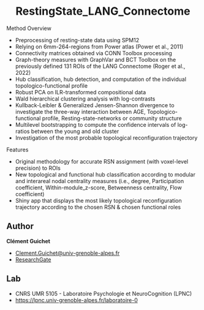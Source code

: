 <h1 align="center">RestingState_LANG_Connectome</h1>

Method Overview

- Preprocessing of resting-state data using SPM12
- Relying on 6mm-264-regions from Power atlas (Power et al., 2011)
- Connectivity matrices obtained via CONN Toolbox processing
- Graph-theory measures with GraphVar and BCT Toolbox on the previously defined 131 ROIs of the LANG Connectome (Roger et al., 2022)
- Hub classification, hub detection, and computation of the individual topologico-functional profile
- Robust PCA on ILR-transformed compositional data
- Wald hierarchical clustering analysis with log-contrasts
- Kullback-Leibler & Generalized Jensen-Shannon divergence to investigate the three-way interaction between AGE, Topologico-functional profile, Resting-state-networks or community structure
- Multilevel bootstrapping to compute the confidence intervals of log-ratios between the young and old cluster
- Investigation of the most probable topological reconfiguration trajectory

Features

- Original methodology for accurate RSN assignment (with voxel-level precision) to ROIs 
- New topological and functional hub classification according to modular and interareal nodal centrality measures
(i.e., degree, Participation coefficient, Within-module_z-score, Betweenness centrality, Flow coefficient)
- Shiny app that displays the most likely topological reconfiguration trajectory according to the chosen RSN & chosen functional roles
 
## Author
**Clément Guichet**
- Clement.Guichet@univ-grenoble-alpes.fr
- [ResearchGate](https://www.researchgate.net/profile/Clement-Guichet)

## Lab
- CNRS UMR 5105 - Laboratoire Psychologie et NeuroCognition (LPNC)
- https://lpnc.univ-grenoble-alpes.fr/laboratoire-0
